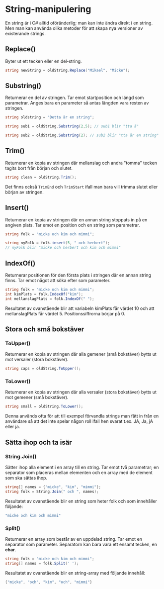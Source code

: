 # String-manipulering



En string är i C\# alltid oföränderlig; man kan inte ändra direkt i en string. Men man kan använda olika metoder för att skapa nya versioner av existerande strings.

## Replace\(\)

Byter ut ett tecken eller en del-string.

```csharp
string newString = oldString.Replace("Mikael", "Micke");
```

## Substring\(\)

Returnerar en del av stringen. Tar emot startposition och längd som parametrar. Anges bara en parameter så antas längden vara resten av stringen.

```csharp
string oldstring = "Detta är en string";

string sub1 = oldString.Substring(2,5); // sub1 blir "tta ä"

string sub2 = oldString.Substring(2); // sub2 blir "tta är en string"
```

## Trim\(\)

Returnerar en kopia av stringen där mellanslag och andra "tomma" tecken tagits bort från början och slutet.

```csharp
string clean = oldString.Trim();
```

Det finns också `TrimEnd` och `TrimStart` ifall man bara vill trimma slutet eller början av stringen.

## Insert\(\)

Returnerar en kopia av stringen där en annan string stoppats in på en angiven plats. Tar emot en position och en string som parametrar.

```csharp
string folk = "micke och kim och mimmi";

string nyFolk = folk.insert(5, " och herbert"); 
// nyFolk blir "micke och herbert och kim och mimmi"
```

## IndexOf\(\)

Returnerar positionen för den första plats i stringen där en annan string finns. Tar emot något att söka efter som parameter.

```csharp
string folk = "micke och kim och mimmi";
int kimPlats = folk.IndexOf("kim");
int mellanslagPlats = folk.IndexOf(" ");
```

Resultatet av ovanstående blir att variabeln kimPlats får värdet 10 och att mellanslagPlats får värdet 5. Positionssiffrorna börjar på 0.

## Stora och små bokstäver

### ToUpper\(\)

Returnerar en kopia av stringen där alla gemener \(små bokstäver\) bytts ut mot versaler \(stora bokstäver\).

```csharp
string caps = oldString.ToUpper();
```

### ToLower\(\)

Returnerar en kopia av stringen där alla versaler \(stora bokstäver\) bytts ut mot gemener \(små bokstäver\).

```csharp
string small = oldString.ToLower();
```

Denna används ofta för att till exempel förvandla strings man fått in från en användare så att det inte spelar någon roll ifall hen svarat t.ex. JA, Ja, jA eller ja.

## Sätta ihop och ta isär

### String.Join\(\)

Sätter ihop alla element i en array till en string. Tar emot två parametrar; en separator som placeras mellan elementen och en array med de element som ska sättas ihop.

```csharp
string[] names = {"micke", "kim", "mimmi"};
string folk = String.Join(" och ", names);
```

Resultatet av ovanstående blir en string som heter folk och som innehåller följande:

```csharp
"micke och kim och mimmi"
```

### Split\(\)

Returnerar en array som består av en uppdelad string. Tar emot en separator som parameter. Separatorn kan bara vara ett ensamt tecken, en **char**.

```csharp
string folk = "micke och kim och mimmi";
string[] names = folk.Split(' ');
```

Resultatet av ovanstående blir en string-array med följande innehåll:

```csharp
{"micke", "och", "kim", "och", "mimmi"}
```

